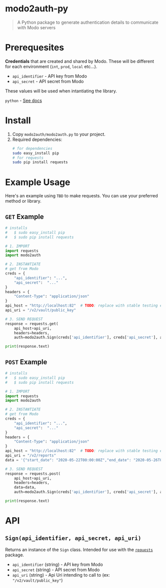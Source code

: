 # modo2auth-py

> A Python package to generate authentication details to communicate with Modo servers

# Prerequesites

**Credentials** that are created and shared by Modo. These will be different for each environment (`int`, `prod`, `local` etc...).

- `api_identifier` - API key from Modo
- `api_secret` - API secret from Modo

These values will be used when intantiating the library.

`python` - [See docs](https://www.python.org/downloads/)

# Install

1. Copy `modo2auth/modo2auth.py` to your project.
2. Required dependencies:
    ```bash
    # for dependencies
    sudo easy_install pip
    # for requests
    sudo pip install requests
    ```

# Example Usage
Here's an example using `TBD` to make requests. You can use your preferred method or library.

## `GET` Example
```py
# installs
#   $ sudo easy_install pip
#   $ sudo pip install requests

# 1. IMPORT
import requests
import modo2auth

# 2. INSTANTIATE
# get from Modo
creds = {
    "api_identifier": "...",
    "api_secret":  "..."
}
headers = {
    "Content-Type": "application/json"
}
api_host = "http://localhost:82"  # TODO: replace with stable testing env endpoint
api_uri = "/v2/vault/public_key"

# 3. SEND REQUEST
response = requests.get(
    api_host+api_uri,
    headers=headers,
    auth=modo2auth.Sign(creds['api_identifier'], creds['api_secret'], api_uri))

print(response.text)

```

## `POST` Example
```py
# installs
#   $ sudo easy_install pip
#   $ sudo pip install requests

# 1. IMPORT
import requests
import modo2auth

# 2. INSTANTIATE
# get from Modo
creds = {
    "api_identifier": "...",
    "api_secret":  "..."
}
headers = {
    "Content-Type": "application/json"
}
api_host = "http://localhost:82"  # TODO: replace with stable testing env endpoint
api_uri = "/v2/reports"
data = '{"start_date": "2020-05-22T00:00:00Z","end_date": "2020-05-26T00:00:00Z"}'

# 3. SEND REQUEST
response = requests.post(
    api_host+api_uri,
    headers=headers,
    data=data,
    auth=modo2auth.Sign(creds['api_identifier'], creds['api_secret'], api_uri))

print(response.text)

```



# API

## `Sign(api_identifier, api_secret, api_uri)`

Returns an instance of the `Sign` class. Intended for use with the [`requests`](https://requests.readthedocs.io/en/master/user/authentication/) package.

- `api_identifier` (string) - API key from Modo
- `api_secret` (string) - API secret from Modo
- `api_uri` (string) - Api Uri intending to call to (ex: `"/v2/vault/public_key"`)